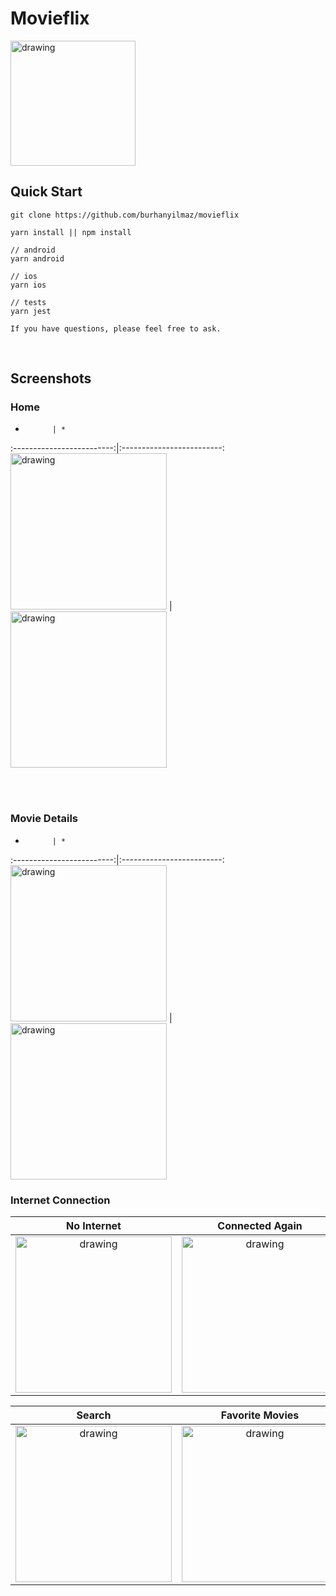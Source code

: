 # Movieflix

<img src="readmeImages/movieflix.png" alt="drawing" width="200"/>

## Quick Start
```
git clone https://github.com/burhanyilmaz/movieflix

yarn install || npm install

// android
yarn android

// ios
yarn ios

// tests
yarn jest

If you have questions, please feel free to ask.
```
<br/>

## Screenshots

### Home
*           | *
:-------------------------:|:-------------------------:
<img src="readmeImages/ss/home-skeleton.png" alt="drawing" width="250"/>  |  <img src="readmeImages/ss/home.png" alt="drawing" width="250"/>

<br/>
<br/>

### Movie Details
*           | *
:-------------------------:|:-------------------------:
<img src="readmeImages/ss/cast-skeleton.png" alt="drawing" width="250"/> |<img src="readmeImages/ss/movie-details.png" alt="drawing" width="250"/>


### Internet Connection
No Internet           | Connected Again
:-------------------------:|:-------------------------:
<img src="readmeImages/ss/no-internet.png" alt="drawing" width="250"/> | <img src="readmeImages/ss/connected-internet.png" alt="drawing" width="250"/>

Search          | Favorite Movies
:-------------------------:|:-------------------------:
<img src="readmeImages/ss/search.png" alt="drawing" width="250"/> | <img src="readmeImages/ss/favorite-movies.png" alt="drawing" width="250"/> 